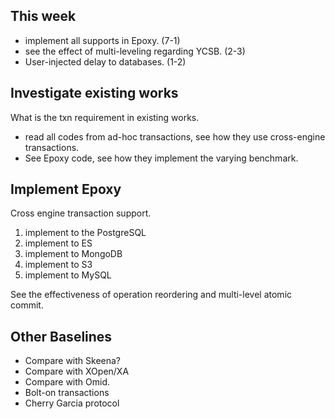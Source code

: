 ## This week
- implement all supports in Epoxy. (7-1)
- see the effect of multi-leveling regarding YCSB. (2-3)
- User-injected delay to databases. (1-2)


## Investigate existing works


What is the txn requirement in existing works.
- read all codes from ad-hoc transactions, see how they use cross-engine transactions.
- See Epoxy code, see how they implement the varying benchmark.

## Implement Epoxy

Cross engine transaction support.

1. implement to the PostgreSQL
2. implement to ES
3. implement to MongoDB
4. implement to S3
5. implement to MySQL


See the effectiveness of operation reordering and multi-level atomic commit.


## Other Baselines

- Compare with Skeena? 
- Compare with XOpen/XA 
- Compare with Omid. 
- Bolt-on transactions
- Cherry Garcia protocol